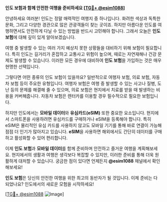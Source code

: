 **인도 보험과 함께 안전한 여행을 준비하세요 [[TG💪+ @esim1088](https://t.me/s/esim1088)]**

안녕하세요 여러분! 인도는 정말 매력적인 여행지 중 하나입니다. 화려한 색상과 독특한 문화, 그리고 다양한 경관으로 많은 관광객들이 찾는 곳이죠. 하지만 아름다운 인도를 여행하면서도 안전하게 다닐 수 있는 방법을 반드시 고민해야 합니다. 그래서 오늘은 **인도 보험**에 대해 깊이 있게 알아보겠습니다.

여행 중 발생할 수 있는 여러 가지 예상치 못한 상황들을 대비하기 위해 보험이 필요합니다. 특히 인도는 길거리가 혼잡하고 교통사고 위험이 높으며, 때로는 자연재해나 건강 문제도 발생할 수 있습니다. 이러한 모든 경우에 대비하여 **인도 보험**을 가입하는 것은 매우 현명한 선택입니다.

그렇다면 어떤 종류의 인도 보험이 있을까요? 일반적으로 여행자 보험, 의료 보험, 자동차 보험 등이 주요한 유형입니다. 여행자 보험은 여행 중 발생할 수 있는 사고나 질병, 도난 등의 문제를 해결해 줄 수 있으며, 의료 보험은 현지에서 치료를 받을 때 발생하는 비용을 커버해줍니다. 자동차 보험은 렌터카를 이용할 경우 필수적으로 필요한 보험입니다.

하지만 인도에서는 **모바일 데이터**와 **유심카드(eSIM)** 또한 중요한 요소입니다. 현지에서 스마트폰을 사용하려면 유심카드를 구매하거나 eSIM을 등록해야 합니다. 특히 eSIM은 물리적인 유심 카드를 사용하지 않고도 모바일 기기를 통해 바로 연결이 가능해 점점 더 인기가 많아지고 있습니다. **eSIM**을 사용하면 해외에서도 간단히 데이터를 구매하고 활성화할 수 있어 편리합니다.

이제 **인도 보험**과 **모바일 데이터**를 함께 준비하며 안전하고 즐거운 여행을 계획해보세요. 현지에서의 생활과 여행은 생각보다 복잡할 수 있지만, 이러한 준비를 통해 더욱 원활하게 대처할 수 있습니다. 궁금한 점이 있다면 언제든지 **@esim1088** 채널에서 확인해보세요!

**인도 보험**은 당신의 안전한 여행을 위한 최고의 동반자가 될 것입니다. 이제 준비는 다 되었나요? 인도에서의 새로운 모험을 시작하세요!

[[TG💪+ @esim1088](https://t.me/s/esim1088) ![Image](https://i.postimg.cc/Y0z9fWf4/image.png)]
